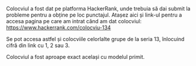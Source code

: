Colocviul a fost dat pe platforma HackerRank, unde trebuia să dai submit la probleme pentru a obține pe loc punctajul. Atașez aici și link-ul pentru a accesa pagina pe care am intrat când am dat colocviul: https://www.hackerrank.com/colocviu-134

Se pot accesa astfel și colocviile celorlalte grupe de la seria 13, înlocuind cifră din link cu 1, 2 sau 3.

Colocviul a fost aproape exact același cu modelul primit.
